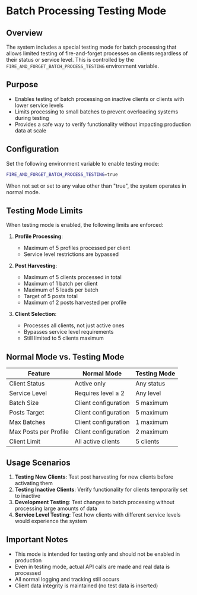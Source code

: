 # Batch Processing Testing Mode

## Overview

The system includes a special testing mode for batch processing that allows limited testing of fire-and-forget processes on clients regardless of their status or service level. This is controlled by the `FIRE_AND_FORGET_BATCH_PROCESS_TESTING` environment variable.

## Purpose

- Enables testing of batch processing on inactive clients or clients with lower service levels
- Limits processing to small batches to prevent overloading systems during testing
- Provides a safe way to verify functionality without impacting production data at scale

## Configuration

Set the following environment variable to enable testing mode:

```bash
FIRE_AND_FORGET_BATCH_PROCESS_TESTING=true
```

When not set or set to any value other than "true", the system operates in normal mode.

## Testing Mode Limits

When testing mode is enabled, the following limits are enforced:

1. **Profile Processing**:
   - Maximum of 5 profiles processed per client
   - Service level restrictions are bypassed

2. **Post Harvesting**:
   - Maximum of 5 clients processed in total
   - Maximum of 1 batch per client
   - Maximum of 5 leads per batch
   - Target of 5 posts total
   - Maximum of 2 posts harvested per profile

3. **Client Selection**:
   - Processes all clients, not just active ones
   - Bypasses service level requirements
   - Still limited to 5 clients maximum

## Normal Mode vs. Testing Mode

| Feature | Normal Mode | Testing Mode |
|---------|------------|--------------|
| Client Status | Active only | Any status |
| Service Level | Requires level ≥ 2 | Any level |
| Batch Size | Client configuration | 5 maximum |
| Posts Target | Client configuration | 5 maximum |
| Max Batches | Client configuration | 1 maximum |
| Max Posts per Profile | Client configuration | 2 maximum |
| Client Limit | All active clients | 5 clients |

## Usage Scenarios

1. **Testing New Clients**: Test post harvesting for new clients before activating them
2. **Testing Inactive Clients**: Verify functionality for clients temporarily set to inactive
3. **Development Testing**: Test changes to batch processing without processing large amounts of data
4. **Service Level Testing**: Test how clients with different service levels would experience the system

## Important Notes

- This mode is intended for testing only and should not be enabled in production
- Even in testing mode, actual API calls are made and real data is processed
- All normal logging and tracking still occurs
- Client data integrity is maintained (no test data is inserted)